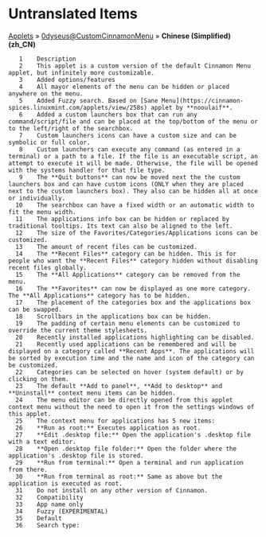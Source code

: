 # Untranslated Items
[Applets](../../../README.md) &#187; [0dyseus@CustomCinnamonMenu](../README.md) &#187; **Chinese (Simplified) (zh_CN)**

       1	Description
       2	This applet is a custom version of the default Cinnamon Menu applet, but infinitely more customizable.
       3	Added options/features
       4	All mayor elements of the menu can be hidden or placed anywhere on the menu.
       5	Added Fuzzy search. Based on [Sane Menu](https://cinnamon-spices.linuxmint.com/applets/view/258s) applet by **nooulaif**.
       6	Added a custom launchers box that can run any command/script/file and can be placed at the top/bottom of the menu or to the left/right of the searchbox.
       7	Custom launchers icons can have a custom size and can be symbolic or full color.
       8	Custom launchers can execute any command (as entered in a terminal) or a path to a file. If the file is an executable script, an attempt to execute it will be made. Otherwise, the file will be opened with the systems handler for that file type.
       9	The **Quit buttons** can now be moved next the the custom launchers box and can have custom icons (ONLY when they are placed next to the custom launchers box). They also can be hidden all at once or individually.
      10	The searchbox can have a fixed width or an automatic width to fit the menu width.
      11	The applications info box can be hidden or replaced by traditional tooltips. Its text can also be aligned to the left.
      12	The size of the Favorites/Categories/Applications icons can be customized.
      13	The amount of recent files can be customized.
      14	The **Recent Files** category can be hidden. This is for people who want the **Recent Files** category hidden without disabling recent files globally.
      15	The **All Applications** category can be removed from the menu.
      16	The **Favorites** can now be displayed as one more category. The **All Applications** category has to be hidden.
      17	The placement of the categories box and the applications box can be swapped.
      18	Scrollbars in the applications box can be hidden.
      19	The padding of certain menu elements can be customized to override the current theme stylesheets.
      20	Recently installed applications highlighting can be disabled.
      21	Recently used applications can be remembered and will be displayed on a category called **Recent Apps**. The applications will be sorted by execution time and the name and icon of the category can be customized.
      22	Categories can be selected on hover (system default) or by clicking on them.
      23	The default **Add to panel**, **Add to desktop** and **Uninstall** context menu items can be hidden.
      24	The menu editor can be directly opened from this applet context menu without the need to open it from the settings windows of this applet.
      25	The context menu for applications has 5 new items:
      26	**Run as root:** Executes application as root.
      27	**Edit .desktop file:** Open the application's .desktop file with a text editor.
      28	**Open .desktop file folder:** Open the folder where the application's .desktop file is stored.
      29	**Run from terminal:** Open a terminal and run application from there.
      30	**Run from terminal as root:** Same as above but the application is executed as root.
      31	Do not install on any other version of Cinnamon.
      32	Compatibility
      33	App name only
      34	Fuzzy (EXPERIMENTAL)
      35	Default
      36	Search type:
